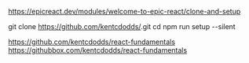 https://epicreact.dev/modules/welcome-to-epic-react/clone-and-setup

git clone https://github.com/kentcdodds/<module-name>.git
cd <module-name>
npm run setup --silent

https://github.com/kentcdodds/react-fundamentals
https://githubbox.com/kentcdodds/react-fundamentals
